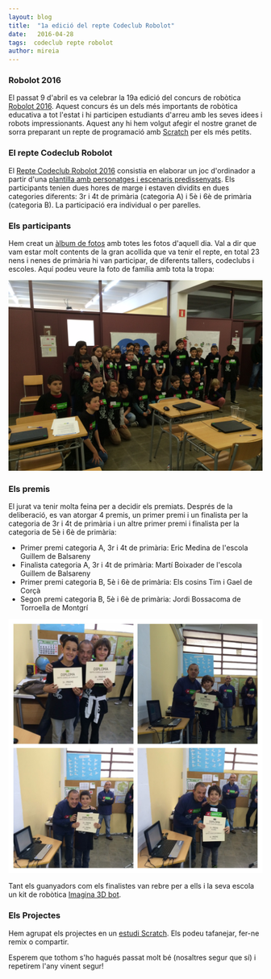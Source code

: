 ```yaml
---
layout: blog
title:  "1a edició del repte Codeclub Robolot"
date:   2016-04-28
tags:  codeclub repte robolot
author: mireia
---
```


### Robolot 2016

El passat 9 d'abril es va celebrar la 19a edició del concurs de robòtica [Robolot 2016](www.robolot.org). Aquest concurs és un dels més importants de robòtica educativa a tot l'estat i hi participen estudiants d'arreu amb les seves idees i robots impressionants. Aquest any hi hem volgut afegir el nostre granet de sorra preparant un repte de programació amb [Scratch](http://scratch.mit.edu) per els més petits.

### El repte Codeclub Robolot

El [Repte Codeclub Robolot 2016](codeclubcat.org/repte) consistia en elaborar un joc d'ordinador a partir d'una [plantilla amb personatges i escenaris predissenyats](https://scratch.mit.edu/projects/107418235/). Els participants tenien dues hores de marge i estaven dividits en dues categories diferents: 3r i 4t de primària (categoria A) i 5è i 6è de primària (categoria B). La participació era individual o per parelles.

### Els participants

Hem creat un [àlbum de fotos](https://goo.gl/photos/tiMwenqRuuRagiiJA) amb totes les fotos d'aquell dia. Val a dir que vam estar molt contents de la gran acollida que va tenir el repte, en total 23 nens i nenes de primària hi van participar, de diferents tallers, codeclubs i escoles. Aquí podeu veure la foto de família amb tota la tropa:

![Participants repte codeclub robolot 2016](/blog/images_blog/participants_repte_codeclubrobolot_2016.jpg)


### Els premis

El jurat va tenir molta feina per a decidir els premiats. Després de la deliberació, es van atorgar 4 premis, un primer premi i un finalista per la categoria de 3r i 4t de primària i un altre primer premi i finalista per la categoria de 5è i 6è de primària:

* Primer premi categoria A, 3r i 4t de primària: Eric Medina de l'escola Guillem de Balsareny
* Finalista categoria A, 3r i 4t de primària: Martí Boixader de l'escola Guillem de Balsareny
* Primer premi categoria B, 5è i 6è de primària: Els cosins Tim i Gael de Corçà
* Segon premi categoria B, 5è i 6è de primària: Jordi Bossacoma de Torroella de Montgrí


![Guanyadors repte codeclub robolot 2016](/blog/images_blog/guanyadors_repte_codeclub_robolot2016.jpg)

Tant els guanyadors com els finalistes van rebre per a ells i la seva escola un kit de robòtica [Imagina 3D bot](http://www.picaxe.biz/tienda/producto/rbl0930/1/kit-imagina3dbot).

### Els Projectes

Hem agrupat els projectes en un [estudi Scratch](https://scratch.mit.edu/studios/1991958/). Els podeu tafanejar, fer-ne remix o compartir.

Esperem que tothom s'ho hagués passat molt bé (nosaltres segur que sí) i repetirem l'any vinent segur!
